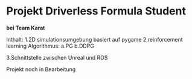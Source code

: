 Projekt Driverless Formula Student
====  
**bei Team Karat**

Inthalt:
 1.2D simulationsumgebung basiert auf pygame
 2.reinforcement learning Algorithmus:
  a.PG
  b.DDPG

 3.Schnittstelle zwischen Unreal und ROS
  
Projekt noch in Bearbeitung

